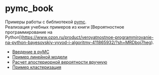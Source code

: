 # pymc_book

Примеры работы с библиотекой [pymc](https://www.pymc.io/welcome.html).  
Реализация учебных примеров из книги [Вероятностное программирование на Python[(https://www.ozon.ru/product/veroyatnostnoe-programmirovanie-na-python-bayesovskiy-vyvod-i-algoritmy-411865932/?sh=MRDboj7heg).  

* [Введение в pyMC](<1. intro to pm.ipynb>)  
* [Пример линейной модели](<2. linear models.ipynb>)  
* [Расчет апостериорной вероятности вручную](3.mcmc.ipynb)  
* [Пример кластеризация](<4. clasterisaton.ipynb>)

